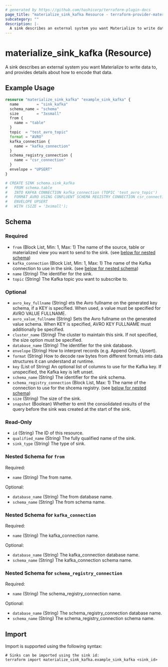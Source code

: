 ```yaml
---
# generated by https://github.com/hashicorp/terraform-plugin-docs
page_title: "materialize_sink_kafka Resource - terraform-provider-materialize"
subcategory: ""
description: |-
  A sink describes an external system you want Materialize to write data to, and provides details about how to encode that data.
---
```


# materialize_sink_kafka (Resource)

A sink describes an external system you want Materialize to write data to, and provides details about how to encode that data.

## Example Usage

```terraform
resource "materialize_sink_kafka" "example_sink_kafka" {
  name        = "sink_kafka"
  schema_name = "schema"
  size        = "3xsmall"
  from {
    name = "table"
  }
  topic  = "test_avro_topic"
  format = "AVRO"
  kafka_connection {
    name = "kafka_connection"
  }
  schema_registry_connection {
    name = "csr_connection"
  }
  envelope = "UPSERT"
}

# CREATE SINK schema.sink_kafka
#   FROM schema.table
#   INTO KAFKA CONNECTION kafka_connection (TOPIC 'test_avro_topic')
#   FORMAT AVRO USING CONFLUENT SCHEMA REGISTRY CONNECTION csr_connection
#   ENVELOPE UPSERT
#   WITH (SIZE = '3xsmall');
```

<!-- schema generated by tfplugindocs -->
## Schema

### Required

- `from` (Block List, Min: 1, Max: 1) The name of the source, table or materialized view you want to send to the sink. (see [below for nested schema](#nestedblock--from))
- `kafka_connection` (Block List, Min: 1, Max: 1) The name of the Kafka connection to use in the sink. (see [below for nested schema](#nestedblock--kafka_connection))
- `name` (String) The identifier for the sink.
- `topic` (String) The Kafka topic you want to subscribe to.

### Optional

- `avro_key_fullname` (String) ets the Avro fullname on the generated key schema, if a KEY is specified. When used, a value must be specified for AVRO VALUE FULLNAME.
- `avro_value_fullname` (String) Sets the Avro fullname on the generated value schema. When KEY is specified, AVRO KEY FULLNAME must additionally be specified.
- `cluster_name` (String) The cluster to maintain this sink. If not specified, the size option must be specified.
- `database_name` (String) The identifier for the sink database.
- `envelope` (String) How to interpret records (e.g. Append Only, Upsert).
- `format` (String) How to decode raw bytes from different formats into data structures it can understand at runtime.
- `key` (List of String) An optional list of columns to use for the Kafka key. If unspecified, the Kafka key is left unset.
- `schema_name` (String) The identifier for the sink schema.
- `schema_registry_connection` (Block List, Max: 1) The name of the connection to use for the shcema registry. (see [below for nested schema](#nestedblock--schema_registry_connection))
- `size` (String) The size of the sink.
- `snapshot` (Boolean) Whether to emit the consolidated results of the query before the sink was created at the start of the sink.

### Read-Only

- `id` (String) The ID of this resource.
- `qualified_name` (String) The fully qualified name of the sink.
- `sink_type` (String) The type of sink.

<a id="nestedblock--from"></a>
### Nested Schema for `from`

Required:

- `name` (String) The from name.

Optional:

- `database_name` (String) The from database name.
- `schema_name` (String) The from schema name.


<a id="nestedblock--kafka_connection"></a>
### Nested Schema for `kafka_connection`

Required:

- `name` (String) The kafka_connection name.

Optional:

- `database_name` (String) The kafka_connection database name.
- `schema_name` (String) The kafka_connection schema name.


<a id="nestedblock--schema_registry_connection"></a>
### Nested Schema for `schema_registry_connection`

Required:

- `name` (String) The schema_registry_connection name.

Optional:

- `database_name` (String) The schema_registry_connection database name.
- `schema_name` (String) The schema_registry_connection schema name.

## Import

Import is supported using the following syntax:

```shell
# Sinks can be imported using the sink id:
terraform import materialize_sink_kafka.example_sink_kafka <sink_id>
```
